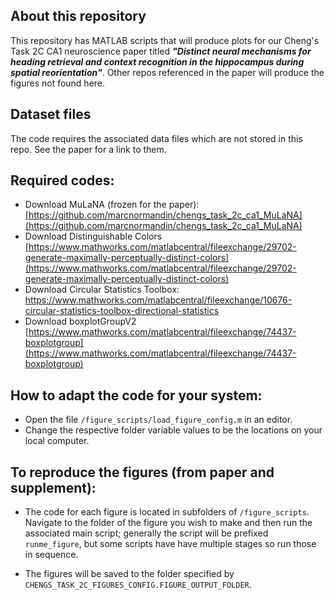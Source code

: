 ## About this repository

This repository has MATLAB scripts that will produce plots for our Cheng's Task 2C CA1 neuroscience paper titled ***"Distinct neural mechanisms for heading retrieval and context recognition in the hippocampus during spatial reorientation"***. Other repos referenced in the paper will produce the figures not found here.

## Dataset files

The code requires the associated data files which are not stored in this repo. See the paper for a link to them.

## Required codes:
* Download MuLaNA (frozen for the paper): [https://github.com/marcnormandin/chengs_task_2c_ca1_MuLaNA](https://github.com/marcnormandin/chengs_task_2c_ca1_MuLaNA)
* Download Distinguishable Colors [https://www.mathworks.com/matlabcentral/fileexchange/29702-generate-maximally-perceptually-distinct-colors](https://www.mathworks.com/matlabcentral/fileexchange/29702-generate-maximally-perceptually-distinct-colors)
* Download Circular Statistics Toolbox: https://www.mathworks.com/matlabcentral/fileexchange/10676-circular-statistics-toolbox-directional-statistics
* Download boxplotGroupV2 [https://www.mathworks.com/matlabcentral/fileexchange/74437-boxplotgroup](https://www.mathworks.com/matlabcentral/fileexchange/74437-boxplotgroup)

## How to adapt the code for your system:

* Open the file `/figure_scripts/load_figure_config.m` in an editor.
* Change the respective folder variable values to be the locations on your local computer.

## To reproduce the figures (from paper and supplement):

* The code for each figure is located in subfolders of `/figure_scripts`. Navigate to the folder of the figure you wish to make and then run the associated main script; generally the script will be prefixed `runme_figure`, but some scripts have have multiple stages so run those in sequence.

* The figures will be saved to the folder specified by `CHENGS_TASK_2C_FIGURES_CONFIG.FIGURE_OUTPUT_FOLDER`.
